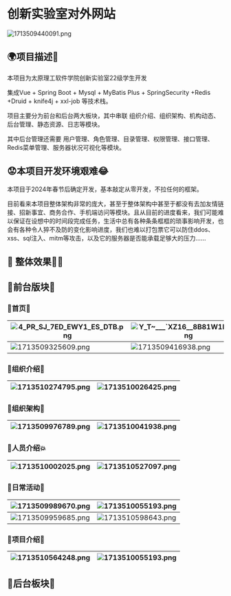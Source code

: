 # 创新实验室对外网站

![1713509440091.png](https://img2.imgtp.com/2024/04/19/udM2WaeU.png)

## 🌍项目描述🐼

本项目为太原理工软件学院创新实验室22级学生开发

集成Vue + Spring Boot + Mysql + MyBatis Plus + SpringSecurity +Redis +Druid + knife4j + xxl-job 等技术栈。

项目主要分为前台和后台两大板块，其中串联 组织介绍、组织架构、机构动态、后台管理、静态资源、日志等模块。

其中后台管理还需要 用户管理、角色管理、目录管理、权限管理、接口管理、Redis菜单管理、服务器状况可视化等模块。

## 😟本项目开发环境艰难😂

本项目于2024年春节后确定开发，基本敲定从零开发，不拉任何的框架。

目前看来本项目整体架构非常的庞大，甚至于整体架构中甚至于都没有去加友情链接、招新事宜、商务合作、手机端访问等模块。且从目前的进度看来，我们可能难以保证在设想中的时间段完成任务，生活中总有各种条条框框的琐事影响开发，也会有各种令人猝不及防的变化影响进度，我们也难以打包票它可以防住ddos、xss、sql注入、mitm等攻击，以及它的服务器是否能承载足够大的压力......

## 🐳 整体效果🐾🐾

## 🌊前台版块🦜

### 🐖首页🐂

| ![4_PR_SJ_7ED_EWY1_ES_DTB.png](https://img2.imgtp.com/2024/04/19/xgbuDNUX.png) | ![Y_T~___`XZ16__8B81W1F@O.png](https://img2.imgtp.com/2024/04/19/EGlJiOln.png) |
| ------------------------------------------------------------ | ------------------------------------------------------------ |
| ![1713509325609.png](https://img2.imgtp.com/2024/04/19/jGVtRSS2.png) | ![1713509416938.png](https://img2.imgtp.com/2024/04/19/0Rmo7T2N.png) |

### 🐹组织介绍🐤

| ![1713510274795.png](https://img2.imgtp.com/2024/04/19/KabpGm8J.png) | ![1713510026425.png](https://img2.imgtp.com/2024/04/19/s8IWL1GW.png) |
| ------------------------------------------------------------ | ------------------------------------------------------------ |

### 🌳组织架构🦛

| ![1713509976789.png](https://img2.imgtp.com/2024/04/19/EStsaR2E.png) | ![1713510041938.png](https://img2.imgtp.com/2024/04/19/h3yQrL8t.png) |
| ------------------------------------------------------------ | ------------------------------------------------------------ |

### 🐸人员介绍💥

| ![1713510002025.png](https://img2.imgtp.com/2024/04/19/6yeuVKWT.png) | ![1713510527097.png](https://img2.imgtp.com/2024/04/19/bjYulYi6.png) |
| ------------------------------------------------------------ | ------------------------------------------------------------ |

### 🤖日常活动🐌

| ![1713509989670.png](https://img2.imgtp.com/2024/04/19/uzP3eIyg.png) | ![1713510055193.png](https://img2.imgtp.com/2024/04/19/F4NS7wIT.png) |
| ------------------------------------------------------------ | ------------------------------------------------------------ |
| ![1713509959685.png](https://img2.imgtp.com/2024/04/19/ag859Ubv.png) | ![1713510598643.png](https://img2.imgtp.com/2024/04/19/0XmwspBw.png) |

### 🎋项目介绍🐼

| ![1713510564248.png](https://img2.imgtp.com/2024/04/19/0ZVALibN.png) | ![1713510055193.png](https://img2.imgtp.com/2024/04/19/F4NS7wIT.png) |
| ------------------------------------------------------------ | ------------------------------------------------------------ |

## 🍉后台板块🥊





